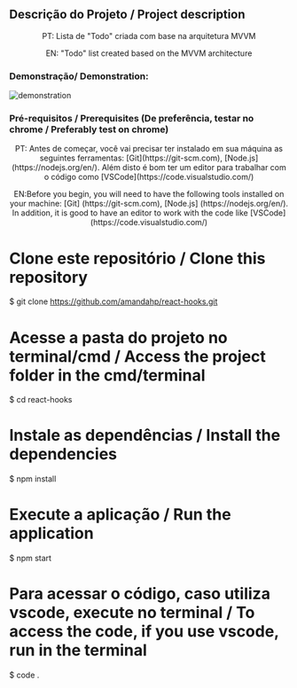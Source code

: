 ## Descrição do Projeto / Project description
<p align="center"> PT: Lista de "Todo" criada com base na arquitetura MVVM</p>
<p align="center"> EN: "Todo" list created based on the MVVM architecture </p>

### Demonstração/ Demonstration: 
<img src="src/utils/example/example/example.png" alt="demonstration"></img>

### Pré-requisitos / Prerequisites (De preferência, testar no chrome / Preferably test on chrome)
<p align="center"> PT: Antes de começar, você vai precisar ter instalado em sua máquina as seguintes ferramentas:
[Git](https://git-scm.com), [Node.js](https://nodejs.org/en/). 
Além disto é bom ter um editor para trabalhar com o código como [VSCode](https://code.visualstudio.com/)  </p>
<p align="center"> EN:Before you begin, you will need to have the following tools installed on your machine:
[Git] (https://git-scm.com), [Node.js] (https://nodejs.org/en/).
In addition, it is good to have an editor to work with the code like [VSCode] (https://code.visualstudio.com/)
</p>

# Clone este repositório / Clone this repository
$ git clone <https://github.com/amandahp/react-hooks.git>

# Acesse a pasta do projeto no terminal/cmd / Access the project folder in the  cmd/terminal
$ cd react-hooks

# Instale as dependências / Install the dependencies
$ npm install

# Execute a aplicação / Run the application
$ npm start

# Para acessar o código, caso utiliza vscode, execute no terminal / To access the code, if you use vscode, run in the terminal
$ code .


